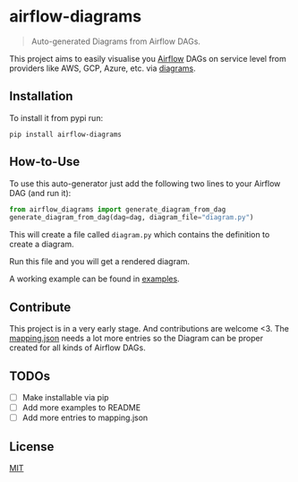 # airflow-diagrams

> Auto-generated Diagrams from Airflow DAGs.

This project aims to easily visualise you [Airflow](https://github.com/apache/airflow) DAGs on service level 
from providers like AWS, GCP, Azure, etc. via [diagrams](https://github.com/mingrammer/diagrams).

## Installation

To install it from pypi run:
```
pip install airflow-diagrams
```

## How-to-Use

To use this auto-generator just add the following two lines to your Airflow DAG (and run it):
```python
from airflow_diagrams import generate_diagram_from_dag
generate_diagram_from_dag(dag=dag, diagram_file="diagram.py")
```
This will create a file called `diagram.py` which contains the definition to create a diagram.

Run this file and you will get a rendered diagram.

A working example can be found in [examples](examples/dags/test_dag.py).

## Contribute

This project is in a very early stage. And contributions are welcome <3.
The [mapping.json](airflow_diagrams/mapping.json) needs a lot more entries 
so the Diagram can be proper created for all kinds of Airflow DAGs.

## TODOs

- [ ] Make installable via pip
- [ ] Add more examples to README
- [ ] Add more entries to mapping.json

## License

[MIT](LICENSE)
